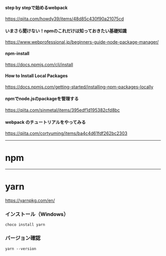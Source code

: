 #### step by stepで始めるwebpack
https://qiita.com/howdy39/items/48d85c430f90a21075cd
#### いまさら聞けない！npmのこれだけは知っておきたい基礎知識
https://www.webprofessional.jp/beginners-guide-node-package-manager/
#### npm-install
https://docs.npmjs.com/cli/install
#### How to Install Local Packages
https://docs.npmjs.com/getting-started/installing-npm-packages-locally
#### npmでnode.jsのpackageを管理する
https://qiita.com/sinmetal/items/395edf1d195382cfd8bc
#### webpack のチュートリアルをやってみる
https://qiita.com/cortyuming/items/ba4c4d61fdf262bc2303
_____________________________________

# npm

_____________________________________

# yarn
https://yarnpkg.com/en/
    
### インストール（Windows）
```
choco install yarn
```
### バージョン確認
```
yarn --version
```



